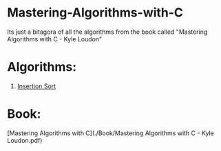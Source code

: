 # Mastering-Algorithms-with-C
Its just a bitagora of all the algorithms from the book called "Mastering Algorithms with C - Kyle Loudon"
# Algorithms:
1. [Insertion Sort](./Algorithms/insertionsort/)
# Book:
[Mastering Algorithms with C](./Book/Mastering Algorithms with C - Kyle Loudon.pdf)
